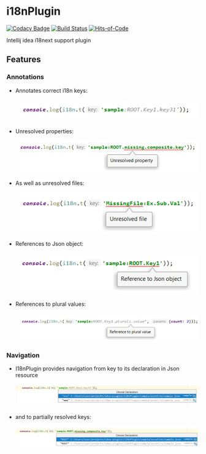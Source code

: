 # i18nPlugin

[![Codacy Badge](https://api.codacy.com/project/badge/Grade/1ec904e969c348eeb9b1a010ab76d1b9)](https://app.codacy.com/manual/nyavro/i18nPlugin?utm_source=github.com&utm_medium=referral&utm_content=nyavro/i18nPlugin&utm_campaign=Badge_Grade_Dashboard)
[![Build Status](https://travis-ci.com/nyavro/i18nPlugin.svg?branch=master)](https://travis-ci.com/nyavro/i18nPlugin)
[![Hits-of-Code](https://hitsofcode.com/github/nyavro/i18nPlugin)](https://hitsofcode.com/view/github/nyavro/i18nPlugin)

Intellij idea i18next support plugin

## Features

 ### Annotations

  - Annotates correct i18n keys:

    ![Simple annotation](docs/img/p1.png)
    
  - Unresolved properties:

    ![Annotates unresolved part of the key](docs/img/p2.png)

  - As well as unresolved files:

    ![Unresolved json file](docs/img/p3.png)

  - References to Json object:

    ![Reference to Json object](docs/img/p4.png)
  
  - References to plural values:

    ![Reference to plural value](docs/img/p5.png) 
    
 
 ### Navigation
 
  - I18nPlugin provides navigation from key to its declaration in Json resource    

    ![Reference to plural value](docs/img/p6.png)
   
  - and to partially resolved keys:

    ![Reference to plural value](docs/img/p7.png)

     
    
